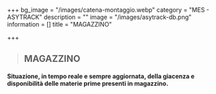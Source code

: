 +++
bg_image = "/images/catena-montaggio.webp"
category = "MES - ASYTRACK"
description = ""
image = "/images/asytrack-db.png"
information = []
title = "MAGAZZINO"

+++
> ## MAGAZZINO

#### Situazione, in tempo reale e sempre aggiornata, della giacenza e disponibilità delle materie prime presenti in magazzino.